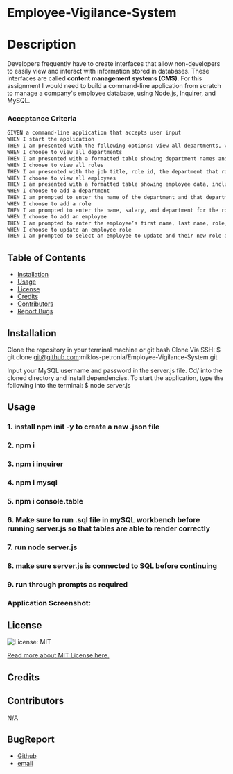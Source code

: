 # Employee-Vigilance-System

# Description
Developers frequently have to create interfaces that allow non-developers to easily view and interact with information stored in databases. These interfaces are called **content management systems (CMS)**. For this assignment I would need to build a command-line application from scratch to manage a company's employee database, using Node.js, Inquirer, and MySQL.

### Acceptance Criteria

```md
GIVEN a command-line application that accepts user input
WHEN I start the application
THEN I am presented with the following options: view all departments, view all roles, view all employees, add a department, add a role, add an employee, and update an employee role
WHEN I choose to view all departments
THEN I am presented with a formatted table showing department names and department ids
WHEN I choose to view all roles
THEN I am presented with the job title, role id, the department that role belongs to, and the salary for that role
WHEN I choose to view all employees
THEN I am presented with a formatted table showing employee data, including employee ids, first names, last names, job titles, departments, salaries, and managers that the employees report to
WHEN I choose to add a department
THEN I am prompted to enter the name of the department and that department is added to the database
WHEN I choose to add a role
THEN I am prompted to enter the name, salary, and department for the role and that role is added to the database
WHEN I choose to add an employee
THEN I am prompted to enter the employee’s first name, last name, role, and manager, and that employee is added to the database
WHEN I choose to update an employee role
THEN I am prompted to select an employee to update and their new role and this information is updated in the database 
```

## Table of Contents
* [Installation](#installation)
* [Usage](#usage)
* [License](#license)
* [Credits](#credits)
* [Contributors](#contributors)
* [Report Bugs](#bugreport)

## Installation
Clone the repository in your terminal machine or git bash
Clone Via SSH: $ git clone git@github.com:miklos-petronia/Employee-Vigilance-System.git

Input your MySQL username and password in the server.js file.
Cd/ into the cloned directory and install dependencies. 
To start the application, type the following into the terminal: $ node server.js

## Usage

### 1. install npm init -y to create a new .json file
### 2. npm i
### 3. npm i inquirer
### 4. npm i mysql
### 5. npm i console.table
### 6. Make sure to run .sql file in mySQL workbench before running server.js so that tables are able to render correctly
### 7. run node server.js
### 8. make sure server.js is connected to SQL before continuing
### 9. run through prompts as required

### Application Screenshot:

## License 
 ![License: MIT](https://img.shields.io/badge/License-MIT-yellow.svg) 

[Read more about MIT License here.](https://opensource.org/licenses/MIT)

## Credits

## Contributors
N/A

## BugReport

- [Github](https://github.com/miklos-petronia)
- [email](mailto:miklos.petronia@hotmail.com)